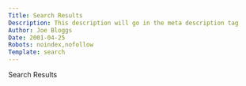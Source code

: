 ```yaml
---
Title: Search Results
Description: This description will go in the meta description tag
Author: Joe Bloggs
Date: 2001-04-25
Robots: noindex,nofollow
Template: search
---
```

Search Results
